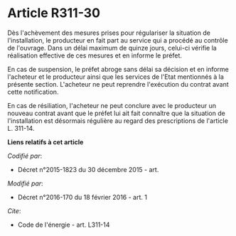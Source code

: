 # Article R311-30

Dès l'achèvement des mesures prises pour régulariser la situation de l'installation, le producteur en fait part au service
qui a procédé au contrôle de l'ouvrage. Dans un délai maximum de quinze jours, celui-ci vérifie la réalisation effective de
ces mesures et en informe le préfet. 

En cas de suspension, le préfet abroge sans délai sa décision et en informe l'acheteur et le producteur ainsi que les
services de l'Etat mentionnés à la présente section. L'acheteur ne peut reprendre l'exécution du contrat avant cette
notification. 

En cas de résiliation, l'acheteur ne peut conclure avec le producteur un nouveau contrat avant que le préfet lui ait fait
connaître que la situation de l'installation est désormais régulière au regard des prescriptions de l'article L. 311-14.

**Liens relatifs à cet article**

_Codifié par_:

  - Décret n°2015-1823 du 30 décembre 2015 - art.

_Modifié par_:

  - Décret n°2016-170 du 18 février 2016 - art. 1

_Cite_:

  - Code de l'énergie - art. L311-14
